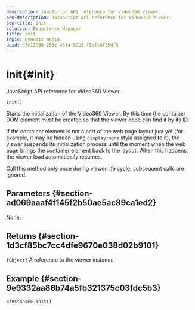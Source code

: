 ```yaml
---
description: JavaScript API reference for Video360 Viewer.
seo-description: JavaScript API reference for Video360 Viewer.
seo-title: init
solution: Experience Manager
title: init
topic: Dynamic media
uuid: c7e13968-253c-4574-89e3-f3afc0f55df5
---
```


# init{#init}

JavaScript API reference for Video360 Viewer.

 `init()`

Starts the initialization of the Video360 Viewer. By this time the container DOM element must be created so that the viewer code can find it by its ID.

If the container element is not a part of the web page layout just yet (for example, it may be hidden using `display:none` style assigned to it), the viewer suspends its initialization process until the moment when the web page brings the container element back to the layout. When this happens, the viewer load automatically resumes.

Call this method only once during viewer life cycle; subsequent calls are ignored.

## Parameters {#section-ad069aaaf4f145f2b50ae5ac89ca1ed2}

None.

## Returns {#section-1d3cf85bc7cc4dfe9670e038d02b9101}

`{Object}` A reference to the viewer instance.

## Example {#section-9e9332aa86b74a5fb321375c03fdc5b3}

```
<instance>.init()
```

